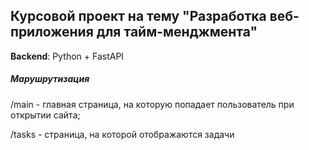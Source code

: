 ## Курсовой проект на тему "Разработка веб-приложения для тайм-менджмента"

**Backend**: Python + FastAPI

##### Марушрутизация
/main - главная страница, на которую попадает пользователь при открытии сайта;

/tasks - страница, на которой отображаются задачи